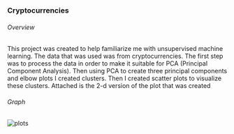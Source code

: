### Cryptocurrencies
###### Overview
This project was created to help familiarize me with unsupervised machine learning. The data that was used was from cryptocurrencies. 
The first step was to process the data in order to make it suitable for PCA (Principal Component Analysis). Then using PCA to create three principal components
and elbow plots I created clusters. Then I created scatter plots to visualize these clusters. Attached is the 2-d version of the plot that was created
###### Graph
![plots](https://user-images.githubusercontent.com/105613428/194773683-40d98ac6-ba74-4c0f-b32a-4798742ce3dc.PNG)
